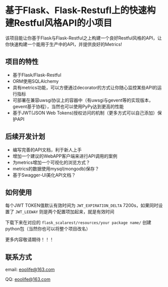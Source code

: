 # 基于Flask、Flask-Restufl上的快速构建Restful风格API的小项目

该项目能让你基于Flask与Flask-Restful之上构建一个良好Restful风格的API，让你快速构建一个能用于生产中的API，并提供良好的Metrics!

## 项目的特性

* 基于Flask/Flask-Restful
* ORM使用SQLAlchemy
* 具有metrics功能，可以方便通过decorator的方式让你随心监控某些API的运行指标
* 可部署在兼容uwsgi协议上的容器中（有uwsgi与gevent等的实现版本，gevent基于协程），当然也可以使用PyPy达到更高的性能
* 基于JWT(JSON Web Tokens)授权访问的机制（更多方式可以自己添加）保护API

## 后续开发计划

* 编写完善的API文档，利于新人上手
* 增加一个建议的WebAPP客户端来进行API调用的案例
* 为metrics增加一个可视化的浏览方式？
* metrics的数据使用mysql(mongodb)保存？
* 基于Swagger-UI美化API文档？
    
## 如何使用      

每个JWT TOKEN值默认有效时间为 `JWT_EXPIRATION_DELTA` 7200s，如果同时设置了 `JWT_LEEWAY` 则是两个配置项加起来，就是有效时间

下载下来在对应的 `flask_scalarest/resources/your package name/` 创建python包（当然你也可以将整个项目改名）

更多内容敬请期待！！！


## 联系方式

email: eoolife@163.com

QQ: eoolife@163.com